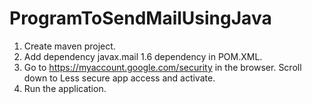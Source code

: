 # ProgramToSendMailUsingJava
1. Create maven project.
2. Add dependency javax.mail 1.6 dependency in POM.XML.
3. Go to https://myaccount.google.com/security      in the browser.
    Scroll down to  Less secure app access  and activate.
4. Run the application.
